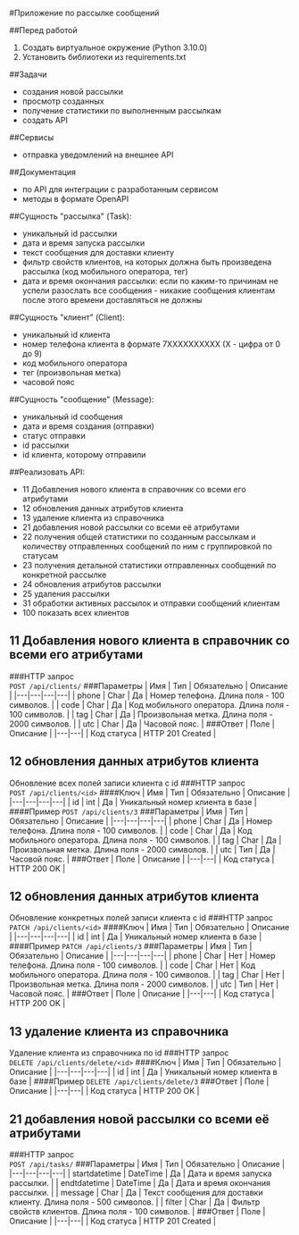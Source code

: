 #Приложение по рассылке сообщений   

##Перед работой
1. Создать виртуальное окружение (Python 3.10.0)   
2. Установить библиотеки из requirements.txt   


##Задачи   
- создания новой рассылки   
- просмотр созданных   
- получение статистики по выполненным рассылкам   
- создать API

##Сервисы   
- отправка уведомлений на внешнее API   

##Документация   
- по API для интеграции с разработанным сервисом
- методы в формате OpenAPI   


##Сущность "рассылка" (Task):
- уникальный id рассылки   
- дата и время запуска рассылки   
- текст сообщения для доставки клиенту   
- фильтр свойств клиентов, на которых должна быть произведена рассылка (код мобильного оператора, тег)   
- дата и время окончания рассылки: если по каким-то причинам не успели разослать все сообщения - никакие сообщения клиентам после этого времени доставляться не должны   

##Сущность "клиент" (Client):
- уникальный id клиента
- номер телефона клиента в формате 7XXXXXXXXXX (X - цифра от 0 до 9)
- код мобильного оператора
- тег (произвольная метка)
- часовой пояс

##Сущность "сообщение" (Message):
- уникальный id сообщения
- дата и время создания (отправки)
- статус отправки
- id рассылки
- id клиента, которому отправили


##Реализовать API:
- 11 Добавления нового клиента в справочник со всеми его атрибутами
- 12 обновления данных атрибутов клиента
- 13 удаление клиента из справочника
- 21 добавления новой рассылки со всеми её атрибутами
- 22 получения общей статистики по созданным рассылкам и количеству отправленных сообщений по ним с группировкой по статусам
- 23 получения детальной статистики отправленных сообщений по конкретной рассылке
- 24 обновления атрибутов рассылки
- 25 удаления рассылки
- 31 обработки активных рассылок и отправки сообщений клиентам
- 100 показать всех клиентов

## 11 Добавления нового клиента в справочник со всеми его атрибутами
###HTTP запрос    
`POST /api/clients/`
###Параметры
| Имя | Тип | Обязательно | Описание |
|---|---|---|---|
| phone | Char | Да | Номер телефона. Длина поля - 100 символов. |
| code | Char | Да | Код мобильного оператора. Длина поля - 100 символов. |
| tag | Char | Да | Произвольная метка. Длина поля - 2000 символов. |
| utc | Char | Да | Часовой пояс. |
###Ответ
| Поле | Описание |
|---|---|
| Код статуса | HTTP 201 Created |

## 12 обновления данных атрибутов клиента
Обновление всех полей записи клиента с id
###HTTP запрос    
`POST /api/clients/<id>`
####Ключ
| Имя | Тип | Обязательно | Описание |
|---|---|---|---|
| id | int | Да | Уникальный номер клиента в базе |
####Пример
`POST /api/clients/3`
###Параметры
| Имя | Тип | Обязательно | Описание |
|---|---|---|---|
| phone | Char | Да | Номер телефона. Длина поля - 100 символов. |
| code | Char | Да | Код мобильного оператора. Длина поля - 100 символов. |
| tag | Char | Да | Произвольная метка. Длина поля - 2000 символов. |
| utc | Тип | Да | Часовой пояс. |
###Ответ
| Поле | Описание |
|---|---|
| Код статуса | HTTP 200 OK |

## 12 обновления данных атрибутов клиента
Обновление конкретных полей записи клиента с id
###HTTP запрос    
`PATCH /api/clients/<id>`
####Ключ
| Имя | Тип | Обязательно | Описание |
|---|---|---|---|
| id | int | Да | Уникальный номер клиента в базе |
####Пример
`PATCH /api/clients/3`
###Параметры
| Имя | Тип | Обязательно | Описание |
|---|---|---|---|
| phone | Char | Нет | Номер телефона. Длина поля - 100 символов. |
| code | Char | Нет | Код мобильного оператора. Длина поля - 100 символов. |
| tag | Char | Нет | Произвольная метка. Длина поля - 2000 символов. |
| utc | Тип | Нет | Часовой пояс. |
###Ответ
| Поле | Описание |
|---|---|
| Код статуса | HTTP 200 OK |

## 13 удаление клиента из справочника
Удаление клиента из справочника по id
###HTTP запрос    
`DELETE /api/clients/delete/<id>`
####Ключ
| Имя | Тип | Обязательно | Описание |
|---|---|---|---|
| id | int | Да | Уникальный номер клиента в базе |
####Пример
`DELETE /api/clients/delete/3`
###Ответ
| Поле | Описание |
|---|---|
| Код статуса | HTTP 200 OK |

## 21 добавления новой рассылки со всеми её атрибутами
###HTTP запрос    
`POST /api/tasks/`
###Параметры
| Имя | Тип | Обязательно | Описание |
|---|---|---|---|
| startdatetime | DateTime | Да | Дата и время запуска рассылки. |
| endtdatetime | DateTime | Да | Дата и время окончания рассылки. |
| message | Char | Да | Текст сообщения для доставки клиенту. Длина поля - 500 символов. |
| filter | Char | Да | Фильтр свойств клиентов. Длина поля - 100 символов. |
###Ответ
| Поле | Описание |
|---|---|
| Код статуса | HTTP 201 Created |

